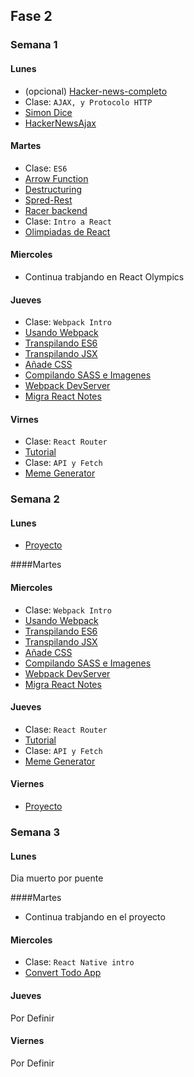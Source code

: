 ## Fase 2

### Semana 1

#### Lunes

- (opcional) [Hacker-news-completo](../express/hackerNews)
- Clase: `AJAX, y Protocolo HTTP`
- [Simon Dice](../javascript/ajax/simonDice)
- [HackerNewsAjax](../express/hackerNewsAjax)


#### Martes
- Clase: `ES6`
- [Arrow Function](../javascript/ES6/arrowFunction)
- [Destructuring](../javascript/ES6/destructuring)
- [Spred-Rest](../javascript/ES6/spreadRest)
- [Racer backend](../express/racerBackend)
- Clase: `Intro a React`
- [Olimpiadas de React](../React/ReactOlympics)

#### Miercoles

- Continua trabjando en React Olympics

#### Jueves
- Clase: `Webpack Intro`
- [Usando Webpack](../webpack/usando-webpack)
- [Transpilando ES6](../webpack/transpilando-es6)
- [Transpilando JSX](../webpack/trasnpilando-jsx)
- [Añade CSS](../webpack/añadiendo-css)
- [Compilando SASS e Imagenes](../webpack/sass-imagenes)
- [Webpack DevServer](../webpack/webpack-dev-server)
- [Migra React Notes](../webpack/migra-proyecto-react)

#### Virnes

- Clase: `React Router`
- [Tutorial](https://github.com/reactjs/react-router-tutorial)
- Clase: `API y Fetch`
- [Meme Generator](../javascript/algoritmos/numbers-in-words)


### Semana 2

#### Lunes
- [Proyecto](../React/proyecto)

####Martes


#### Miercoles
- Clase: `Webpack Intro`
- [Usando Webpack](../webpack/usando-webpack)
- [Transpilando ES6](../webpack/transpilando-es6)
- [Transpilando JSX](../webpack/trasnpilando-jsx)
- [Añade CSS](../webpack/añadiendo-css)
- [Compilando SASS e Imagenes](../webpack/sass-imagenes)
- [Webpack DevServer](../webpack/webpack-dev-server)
- [Migra React Notes](../webpack/migra-proyecto-react)


#### Jueves
- Clase: `React Router`
- [Tutorial](https://github.com/reactjs/react-router-tutorial)
- Clase: `API y Fetch`
- [Meme Generator](../javascript/algoritmos/numbers-in-words)


#### Viernes
- [Proyecto](../React/proyecto)


### Semana 3

#### Lunes
Dia muerto por puente

####Martes
- Continua trabjando en el proyecto


#### Miercoles
- Clase: `React Native intro`
- [Convert Todo App](../react-native/convertTodoApp)

#### Jueves
Por Definir

#### Viernes
Por Definir
